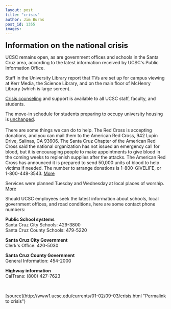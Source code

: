 ```yaml
---
layout: post
title: "crisis"
author: Jim Burns
post_id: 1355
images:
---
```


<p>
  <font size="5"><b>Information on the national crisis</b></font>
</p>
<p>
  UCSC remains open, as are government offices and schools in the Santa Cruz area, according to the latest information received by UCSC's Public Information Office.
</p>
<p>
  Staff in the University Library report that TVs are set up for campus viewing at Kerr Media, the Science Library, and on the main floor of McHenry Library (which is large screen).
</p>
<p>
  <a href="crisis_counseling.html">Crisis counseling</a> and support is available to all UCSC staff, faculty, and students.
</p>
<p>
  The move-in schedule for students preparing to occupy university housing is <a href="crisis_move.in.html">unchanged</a>.<br>
  <br>
  There are some things we can do to help. The Red Cross is accepting donations, and you can mail them to the American Red Cross, 942 Lupin Drive, Salinas, CA 93906. The Santa Cruz Chapter of the American Red Cross said the national organization has not issued an emergency call for blood, but it is encouraging people to make appointments to give blood in the coming weeks to replenish supplies after the attacks. The American Red Cross has announced it is prepared to send 50,000 units of blood to help victims if needed. The number to arrange donations is 1-800-GIVELIFE, or 1-800-448-3543. <a href="http://www.sccredcross.org/WorldTrade.html">More</a>
</p>
<p>
  Services were planned Tuesday and Wednesday at local places of worship. <a href="crisis_services.html">More</a>
</p>
<p>
  Should UCSC employees seek the latest information about schools, local government offices, and road conditions, here are some contact phone numbers:
</p>
<p>
  <b>Public School systems</b><br>
  Santa Cruz City Schools: 429-3800<br>
  Santa Cruz County Schools: 479-5220
</p>
<p>
  <b>Santa Cruz City Government</b><br>
  Clerk's Office: 420-5030
</p>
<p>
  <b>Santa Cruz County Government</b><br>
  General Information: 454-2000
</p>
<p>
  <b>Highway information</b><br>
  CalTrans: (800) 427-7623
</p>
<p>
  <br>

</p>
[source](http://www1.ucsc.edu/currents/01-02/09-03/crisis.html "Permalink to crisis")
